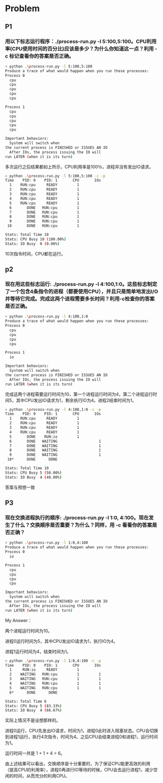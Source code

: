 # Problem

## P1

### 用以下标志运行程序：./process-run.py -l 5:100,5:100。CPU利用率(CPU使用时间的百分比)应该是多少？为什么你知道这一点？利用 -c 标记查看你的答案是否正确。  

```bash
> python .\process-run.py -l 5:100,5:100
Produce a trace of what would happen when you run these processes:
Process 0
  cpu
  cpu
  cpu
  cpu
  cpu

Process 1
  cpu
  cpu
  cpu
  cpu
  cpu

Important behaviors:
  System will switch when
the current process is FINISHED or ISSUES AN IO
  After IOs, the process issuing the IO will
run LATER (when it is its turn)
```

多次运行之后结果都如上所示，CPU利用率是100％，进程并没有发出IO请求。  

```bash
> python .\process-run.py -l 5:100,5:100 -c -p
Time    PID: 0    PID: 1       CPU       IOs
  1    RUN:cpu     READY         1
  2    RUN:cpu     READY         1
  3    RUN:cpu     READY         1
  4    RUN:cpu     READY         1
  5    RUN:cpu     READY         1
  6       DONE   RUN:cpu         1
  7       DONE   RUN:cpu         1
  8       DONE   RUN:cpu         1
  9       DONE   RUN:cpu         1
 10       DONE   RUN:cpu         1

Stats: Total Time 10
Stats: CPU Busy 10 (100.00%)
Stats: IO Busy  0 (0.00%)
```

10次指令时间，CPU都在运行。

## p2

### 现在用这些标志运行: ./process-run.py -l 4:100,1:0。这些标志制定了一个包含4条指令的进程（都要使用CPU），并且只是简单地发出I/O并等待它完成。完成这两个进程需要多长时间？利用-c检查你的答案是否正确。

```bash
> python .\process-run.py -l 4:100,1:0     
Produce a trace of what would happen when you run these processes:
Process 0
  cpu
  cpu
  cpu
  cpu

Process 1
  io

Important behaviors:
  System will switch when
the current process is FINISHED or ISSUES AN IO
  After IOs, the process issuing the IO will
run LATER (when it is its turn)
```

完成这两个进程需要运行时间为10，第一个进程运行时间为4，第二个进程运行时间5，其中CPU发出IO请求为1，剩余执行IO为4。进程2结束时间为1。  

```bash
> python .\process-run.py -l 4:100,1:0 -c -p
Time    PID: 0    PID: 1       CPU       IOs
  1    RUN:cpu     READY         1
  2    RUN:cpu     READY         1
  3    RUN:cpu     READY         1
  4    RUN:cpu     READY         1
  5       DONE    RUN:io         1
  6       DONE   WAITING                   1
  7       DONE   WAITING                   1
  8       DONE   WAITING                   1
  9       DONE   WAITING                   1
 10*      DONE      DONE

Stats: Total Time 10
Stats: CPU Busy 5 (50.00%)
Stats: IO Busy  4 (40.00%)
```

答案与预想一致

## P3

### 现在交换进程执行的顺序: ./process-run.py -l 1:0, 4:100。现在发生了什么？交换顺序是否重要？为什么？同样，用 -c 看看你的答案是否正确？

```bash
> python .\process-run.py -l 1:0,4:100        
Produce a trace of what would happen when you run these processes:
Process 0
  io

Process 1
  cpu
  cpu
  cpu
  cpu

Important behaviors:
  System will switch when
the current process is FINISHED or ISSUES AN IO
  After IOs, the process issuing the IO will
run LATER (when it is its turn)
```

My Answer：  

两个进程运行时间为10。  

进程0运行时间为5，其中CPU发出IO请求为1，执行IO为4。  

进程1运行时间为4，结束时间为1。

```bash
> python .\process-run.py -l 1:0,4:100 -c -p
Time    PID: 0    PID: 1       CPU       IOs
  1     RUN:io     READY         1
  2    WAITING   RUN:cpu         1         1
  3    WAITING   RUN:cpu         1         1
  4    WAITING   RUN:cpu         1         1
  5    WAITING   RUN:cpu         1         1
  6*      DONE      DONE

Stats: Total Time 6
Stats: CPU Busy 5 (83.33%)
Stats: IO Busy  4 (66.67%)
```

实际上情况不是设想那样的。  

进程0运行，CPU先发出IO请求，时间为1，进程0此时进入阻塞状态。CPU会切换到进程1运行，执行4次指令，时间为4。之后CPU会结束进程0和进程1，运行时间为1。  

运行时间一共是 1 + 1 + 4 = 6。  

由上述结果可以看出，交换顺序是十分重要的，为了保证CPU能更高效的利用（提高CPU的利用率），进程0再进行IO等待的时候，CPU会去运行进程1，减少空闲的时间，从而充分的利用CPU。

